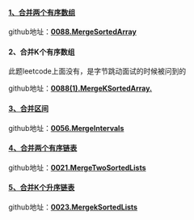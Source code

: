 #### [1、合并两个有序数组](https://leetcode-cn.com/problems/merge-sorted-array/)

github地址：[**0088.MergeSortedArray**](https://github.com/lanlingshao/leetcode/blob/master/python/problems/0088.MergeSortedArray.py)

#### 2、合并K个有序数组

此题leetcode上面没有，是字节跳动面试的时候被问到的

github地址：[**0088(1).MergeKSortedArray.**](https://github.com/lanlingshao/leetcode/blob/master/python/problems/0088(1).MergeKSortedArray.py)

#### [3、合并区间](https://leetcode-cn.com/problems/merge-intervals/)

github地址：[**0056.MergeIntervals**](https://github.com/lanlingshao/leetcode/blob/master/python/problems/0056.MergeIntervals.py)

#### [4、合并两个有序链表](https://leetcode-cn.com/problems/merge-two-sorted-lists/)

github地址：[**0021.MergeTwoSortedLists**](https://github.com/lanlingshao/leetcode/blob/master/python/problems/0021.MergeTwoSortedLists.py)

#### [5、合并K个升序链表](https://leetcode-cn.com/problems/merge-k-sorted-lists/)

github地址：[**0023.MergekSortedLists**](https://github.com/lanlingshao/leetcode/blob/master/python/problems/0023.MergekSortedLists.py)

